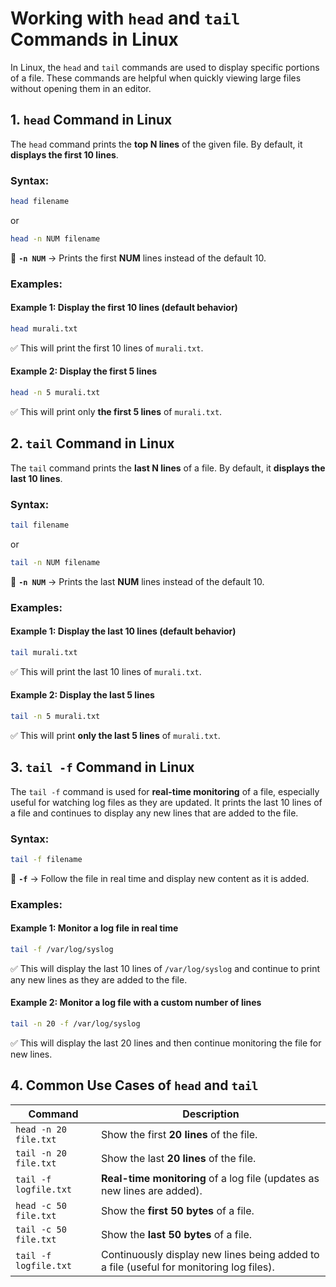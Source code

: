 
# **Working with `head` and `tail` Commands in Linux**  

In Linux, the `head` and `tail` commands are used to display specific portions of a file. These commands are helpful when quickly viewing large files without opening them in an editor.

## **1. `head` Command in Linux**  

The `head` command prints the **top N lines** of the given file. By default, it **displays the first 10 lines**.  

### **Syntax:**  
```sh
head filename
```
or  
```sh
head -n NUM filename
```
🔹 **`-n NUM`** → Prints the first **NUM** lines instead of the default 10.  

### **Examples:**  

#### **Example 1: Display the first 10 lines (default behavior)**  
```sh
head murali.txt
```
✅ This will print the first 10 lines of `murali.txt`.  

#### **Example 2: Display the first 5 lines**  
```sh
head -n 5 murali.txt
```
✅ This will print only **the first 5 lines** of `murali.txt`.  

## **2. `tail` Command in Linux**  

The `tail` command prints the **last N lines** of a file. By default, it **displays the last 10 lines**.  

### **Syntax:**  
```sh
tail filename
```
or  
```sh
tail -n NUM filename
```
🔹 **`-n NUM`** → Prints the last **NUM** lines instead of the default 10.  

### **Examples:**  

#### **Example 1: Display the last 10 lines (default behavior)**  
```sh
tail murali.txt
```
✅ This will print the last 10 lines of `murali.txt`.  

#### **Example 2: Display the last 5 lines**  
```sh
tail -n 5 murali.txt
```
✅ This will print **only the last 5 lines** of `murali.txt`.  


## **3. `tail -f` Command in Linux**  

The `tail -f` command is used for **real-time monitoring** of a file, especially useful for watching log files as they are updated. It prints the last 10 lines of a file and continues to display any new lines that are added to the file.

### **Syntax:**  
```sh
tail -f filename
```

🔹 **`-f`** → Follow the file in real time and display new content as it is added.  

### **Examples:**  

#### **Example 1: Monitor a log file in real time**  
```sh
tail -f /var/log/syslog
```
✅ This will display the last 10 lines of `/var/log/syslog` and continue to print any new lines as they are added to the file.

#### **Example 2: Monitor a log file with a custom number of lines**  
```sh
tail -n 20 -f /var/log/syslog
```
✅ This will display the last 20 lines and then continue monitoring the file for new lines.

## **4. Common Use Cases of `head` and `tail`**  

| Command               | Description                                                                                   |
|-----------------------|-----------------------------------------------------------------------------------------------|
| `head -n 20 file.txt` | Show the first **20 lines** of the file.                                                       |
| `tail -n 20 file.txt` | Show the last **20 lines** of the file.                                                        |
| `tail -f logfile.txt` | **Real-time monitoring** of a log file (updates as new lines are added).                       |
| `head -c 50 file.txt` | Show the **first 50 bytes** of a file.                                                         |
| `tail -c 50 file.txt` | Show the **last 50 bytes** of a file.                                                          |
| `tail -f logfile.txt` | Continuously display new lines being added to a file (useful for monitoring log files).       |


